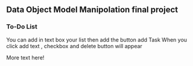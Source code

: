 ## Data Object Model Manipolation final project
### To-Do List
You can add in text box your list then add the button add Task
When you click add text , checkbox and delete button will appear 


More text here!
